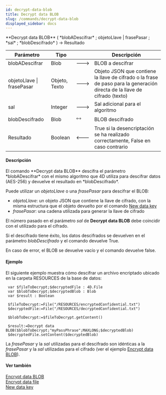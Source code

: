 ```yaml
---
id: decrypt-data-blob
title: Decrypt data BLOB
slug: /commands/decrypt-data-blob
displayed_sidebar: docs
---
```


<!--REF #_command_.Decrypt data BLOB.Syntax-->**Decrypt data BLOB** ( *blobADescifrar* ; objetoLlave | frasePasar ; *sal* ; *blobDescifrado* ) -> Resultado<!-- END REF-->
<!--REF #_command_.Decrypt data BLOB.Params-->
| Parámetro | Tipo |  | Descripción |
| --- | --- | --- | --- |
| blobADescifrar | Blob | &#x1F852; | BLOB a descifrar |
| objetoLlave &#124; frasePasar | Objeto, Texto | &#x1F852; | Objeto JSON que contiene la llave de cifrado o la frase de paso para la generación directa de la llave de cifrado (texto) |
| sal | Integer | &#x1F852; | Sal adicional para el algoritmo |
| blobDescifrado | Blob | &#x1F858; | BLOB descifrado |
| Resultado | Boolean | &#x1F850; | True si la desencriptación se ha realizado correctamente, False en caso contrario |

<!-- END REF-->

#### Descripción 

<!--REF #_command_.Decrypt data BLOB.Summary-->El comando **Decrypt data BLOB** descifra el parámetro *blobADescifrar* con el mismo algoritmo que 4D utiliza para descifrar datos (AES-256) y devuelve el resultado en *blobDescifrado*.<!-- END REF-->

Puede utilizar un *objetoLlave* o una *frasePasar* para descifrar el BLOB:

* *objetoLlave*: un objeto JSON que contiene la llave de cifrado, con la misma estructura que el objeto devuelto por el comando [New data key](new-data-key.md)
* *frasePasar*: una cadena utilizada para generar la llave de cifrado

El número pasado en el parámetro *sal* de **Decrypt data BLOB** debe coincidir con el utilizado para el cifrado.

Si el descifrado tiene éxito, los datos descifrados se devuelven en el parámetro *blobDescifrado* y el comando devuelve True.

En caso de error, el BLOB se devuelve vacío y el comando devuelve false.

#### Ejemplo 

El siguiente ejemplo muestra cómo descifrar un archivo encriptado ubicado en la carpeta RESOURCES de la base de datos:  
  
```4d
 var $fileToDecrypt;$decryptedFile : 4D.File
 var $blobToDecrypt;$decryptedBlob : Blob
 var $result : Boolean
 
 $fileToDecrypt:=File("/RESOURCES/encryptedConfidential.txt")
 $decryptedFile:=File("/RESOURCES/decryptedConfidential.txt")
 
 $blobToDecrypt:=$fileToDecrypt.getContent()
 
 $result:=Decrypt data BLOB($blobToDecrypt;"myPassPhrase";MAXLONG;$decryptedBlob)
 $decryptedFile.setContent($decryptedBlob)
```

La *frasePasar* y la *sal* utilizadas para el descifrado son idénticas a la *frasePasar*  y la *sal* utilizadas para el cifrado (ver el ejemplo [Encrypt data BLOB](encrypt-data-blob.md)).

#### Ver también 

  
[Encrypt data BLOB](encrypt-data-blob.md)  
[Encrypt data file](encrypt-data-file.md)  
[New data key](new-data-key.md)  